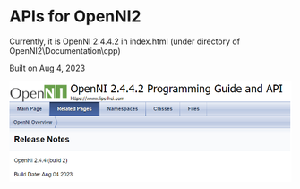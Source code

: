 # APIs for OpenNI2

Currently, it is OpenNI 2.4.4.2 in index.html (under directory of OpenNI2\Documentation\cpp)

Built on Aug 4, 2023

![](<../.gitbook/assets/image (8) (1).png>)
